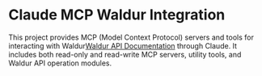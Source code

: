 # Claude MCP Waldur Integration

This project provides MCP (Model Context Protocol) servers and tools for interacting with Waldur[Waldur API Documentation](https://docs.waldur.com/) through Claude.
It includes both read-only and read-write MCP servers, utility tools, and Waldur API operation modules.
